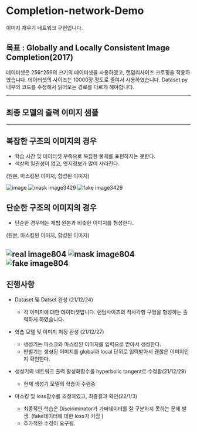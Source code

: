 # Completion-network-Demo
이미지 채우기 네트워크 구현입니다.

## 목표 : Globally and Locally Consistent Image Completion(2017)

데이터셋은 256*256의 크기의 데이터셋을 사용하였고, 랜덤리사이즈 크로핑을 적용하였습니다. 
데이터셋의 사이즈는 10000장 정도로 줄여서 사용하였습니다. Dataset.py 내부의 코드를 수정해서 읽어오는 경로를 다르게 해야합니다.

---
## 최종 모델의 출력 이미지 샘플 
---
## 복잡한 구조의 이미지의 경우
- 학습 시간 및 데이터셋 부족으로 복잡한 물체를 표현하지는 못한다.
- 색상의 일관성이 없고, 엣지정보가 많이 사라진다.

(원본, 마스킹된 이미지, 합성된 이미지)

![image](https://user-images.githubusercontent.com/63538314/147930216-83f47732-d568-4b5c-81a1-b611186d78ba.jpg)
![mask image3429](https://user-images.githubusercontent.com/63538314/147930451-17d1499e-84a7-4252-b46d-93b8b3531126.jpg)
![fake image3429](https://user-images.githubusercontent.com/63538314/147930485-52f7a1e4-4c79-4091-b8d0-a55f1aa0ff40.jpg)

## 단순한 구조의 이미지의 경우
- 단순한 경우에는 제법 원본과 비슷한 이미지를 형성한다.

(원본, 마스킹된 이미지, 합성된 이미지)

![real image804](https://user-images.githubusercontent.com/63538314/147931211-9cfd41c8-662e-4bd1-a513-14ed655efe94.jpg)
![mask image804](https://user-images.githubusercontent.com/63538314/147931219-f19310dc-c24e-47bd-8e12-a53eefd0ee1c.jpg)
![fake image804](https://user-images.githubusercontent.com/63538314/147931224-30999b08-6a37-4e1c-8755-57529d51d89f.jpg)
--- 
## 
## 진행사항 
- Dataset 및 Datset 완성 (21/12/24)
  - 각 이미지에 대한 데이터셋입니다. 랜덤사이즈의 직사각형 구멍을 형성하는 출력하게 하였습니다. 

- 학습 모델 및 이미지 저정 완성 (21/12/27)
  - 생성기는 마스크와 마스킹된 이미지를 입력으로 받아서 생성한다.
  - 판별기는 생성된 이미지를 global과 local 단위로 입력받아서 괜찮은 이미지인지 확인한다. 

- 생성기의 네트워크 출력 활성화함수를 hyperbolic tangent로 수정함(21/12/29)
  - 현재 생성기 모델의 학습이 수렴중 

- 마스킹 및 loss함수를 조정하였고, 최종결과 확인(22/1/3)
  - 최종적인 학습은 Disciriminator가 가짜데이터를 잘 구분하지 못하는 문제 발생. (fake데이터에 대한 loss가 커짐 )
  - 추가적인 수정이 요구됨.